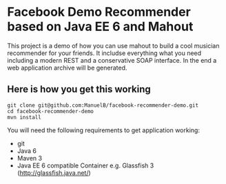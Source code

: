 Facebook Demo Recommender based on Java EE 6 and Mahout
=============

This project is a demo of how you can use mahout to build a cool
musician recommender for your friends.
It includse everything what you need including a modern REST
and a conservative SOAP interface. In the end a web application
archive will be generated.

Here is how you get this working
--------------------------------

    git clone git@github.com:ManuelB/facebook-recommender-demo.git
    cd facebook-recommender-demo
    mvn install

You will need the following requirements to get application working:

* git
* Java 6
* Maven 3
* Java EE 6 compatible Container e.g. Glassfish 3 (http://glassfish.java.net/)
